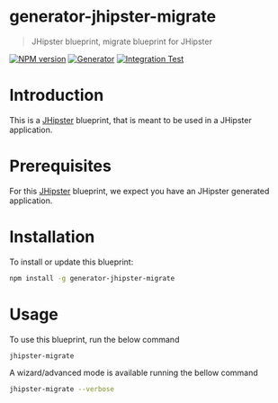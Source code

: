 # generator-jhipster-migrate

> JHipster blueprint, migrate blueprint for JHipster

[![NPM version][npm-image]][npm-url]
[![Generator][github-generator-image]][github-generator-url]
[![Integration Test][github-integration-image]][github-integration-url]

# Introduction

This is a [JHipster](https://www.jhipster.tech/) blueprint, that is meant to be used in a JHipster application.

# Prerequisites

For this [JHipster](https://www.jhipster.tech/) blueprint, we expect you have an JHipster generated application.

# Installation

To install or update this blueprint:

```bash
npm install -g generator-jhipster-migrate
```

# Usage

To use this blueprint, run the below command

```bash
jhipster-migrate
```

A wizard/advanced mode is available running the bellow command

```bash
jhipster-migrate --verbose
```

[npm-image]: https://img.shields.io/npm/v/generator-jhipster-migrate.svg
[npm-url]: https://npmjs.org/package/generator-jhipster-migrate
[github-generator-image]: https://github.com/jhipster/generator-jhipster-migrate/actions/workflows/generator.yml/badge.svg
[github-generator-url]: https://github.com/jhipster/generator-jhipster-migrate/actions/workflows/generator.yml
[github-integration-image]: https://github.com/jhipster/generator-jhipster-migrate/actions/workflows/integration.yml/badge.svg
[github-integration-url]: https://github.com/jhipster/generator-jhipster-migrate/actions/workflows/integration.yml
